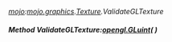 _[mojo](../../modules/mojo/mojo-module.md):[mojo.graphics](../../modules/mojo/mojo-graphics.md).[Texture](../../modules/mojo/mojo-graphics-texture.md).ValidateGLTexture_
##### Method ValidateGLTexture:[opengl.GLuint](../../modules/opengl/opengl-gluint.md)(  )
